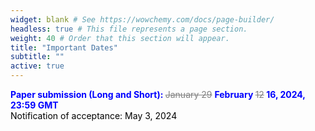 ```yaml
---
widget: blank # See https://wowchemy.com/docs/page-builder/
headless: true # This file represents a page section.
weight: 40 # Order that this section will appear.
title: "Important Dates"
subtitle: ""
active: true
---
```

<span style=color:blue;font-weight:bold>Paper submission (Long and Short): </span><span style=color:grey>~~January 29~~ </span><span style=color:blue;font-weight:bold>February </span><span style=color:grey>~~12~~</span><span style=color:blue;font-weight:bold> 16, 2024, 23:59 GMT</span>  
<span style=color:black>Notification of acceptance: May 3, 2024</span>  

